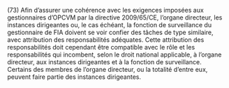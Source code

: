 (73) Afin d’assurer une cohérence avec les exigences imposées aux gestionnaires d’OPCVM par la directive 2009/65/CE, l’organe directeur, les instances dirigeantes ou, le cas échéant, la fonction de surveillance du gestionnaire de FIA doivent se voir confier des tâches de type similaire, avec attribution des responsabilités adéquates. Cette attribution des responsabilités doit cependant être compatible avec le rôle et les responsabilités qui incombent, selon le droit national applicable, à l’organe directeur, aux instances dirigeantes et à la fonction de surveillance. Certains des membres de l’organe directeur, ou la totalité d’entre eux, peuvent faire partie des instances dirigeantes.